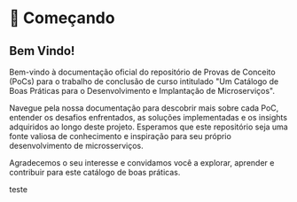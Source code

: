# 📓 Começando

## Bem Vindo!

Bem-vindo à documentação oficial do repositório de Provas de Conceito (PoCs) para o trabalho de conclusão de curso intitulado "Um Catálogo de Boas Práticas para o Desenvolvimento e Implantação de Microserviços".

Navegue pela nossa documentação para descobrir mais sobre cada PoC, entender os desafios enfrentados, as soluções implementadas e os insights adquiridos ao longo deste projeto. Esperamos que este repositório seja uma fonte valiosa de conhecimento e inspiração para seu próprio desenvolvimento de microsserviços.

Agradecemos o seu interesse e convidamos você a explorar, aprender e contribuir para este catálogo de boas práticas.

teste
